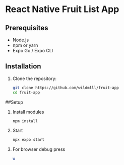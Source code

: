 # React Native Fruit List App

## Prerequisites
- Node.js 
- npm or yarn
- Expo Go / Expo CLI

## Installation
1. Clone the repository:
   ```bash
   git clone https://github.com/wildmlll/fruit-app
   cd fruit-app

##Setup 
1. Install modules
   ```bash
   npm install
2. Start
   ```bash
   npx expo start
3. For browser debug press 
   ```bash
   w 
